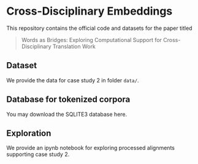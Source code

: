 # Cross-Disciplinary Embeddings
This repository contains the official code and datasets for the paper titled
> Words as Bridges: Exploring Computational Support for Cross-Disciplinary Translation Work

## Dataset
We provide the data for case study 2 in folder `data/`.

## Database for tokenized corpora
You may download the SQLITE3 database here.

## Exploration
We provide an ipynb notebook for exploring processed alignments supporting case study 2.

